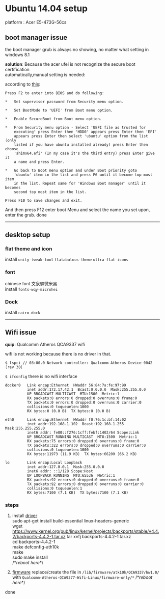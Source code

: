 # Ubuntu 14.04 setup

platform : Acer E5-473G-56cs

## boot manager issue

the boot manager grub is always no showing, no matter what setting in windows
8.1  

**solution**: Because the acer ufei is not recognize the secure boot
certification  
automatically,manual setting is needed:

according to [this](https://askubuntu.com/questions/771455/dual-boot-ubuntu-with-windows-on-acer-aspire/771749#771749):


    Press F2 to enter into BIOS and do following:

    *   Set supervisor password from Security menu option.

    *   Set BootMode to 'UEFI' from Boot menu option.

    *   Enable SecureBoot from Boot menu option.

    *   From Security menu option - Select 'UEFI file as trusted for
        executing' press Enter then 'HDD0' appears press Enter then 'EFI'
        appears press Enter then select 'ubuntu' option from the list (only
        listed if you have ubuntu installed already) press Enter then choose  
        'shimx64.efi' (In my case it's the third entry) press Enter give it  
        a name and press Enter.

    *   Go back to Boot menu option and under Boot priority goto
        'ubuntu' item in the list and press F6 until it become top most item  
        in the list. Repeat same for 'Windows Boot manager' until it becomes  
        second top most item in the list.

    Press F10 to save changes and exit.

And then press F12 enter boot Menu and select the name you set upon,  
enter the grub. done
***
## desktop setup
### flat theme and icon
install `unity-tweak-tool` `flatabulous-theme` `ultra-flat-icons`

### font
chinese font 文泉驛微米黑  
install `fonts-wqy-microhei `

### Dock
install `cairo-dock`
***

## Wifi issue  

**quip**: Qualcomm Atheros QCA9337 wifi

wifi is not working because there is no driver in that.

`$ lspci // 03:00.0 Network controller: Qualcomm Atheros Device 0042 (rev 30)`

`$ ifconfig` there is no wifi interface

    docker0   Link encap:Ethernet  HWaddr 56:84:7a:fe:97:99  
              inet addr:172.17.42.1  Bcast:0.0.0.0  Mask:255.255.0.0
              UP BROADCAST MULTICAST  MTU:1500  Metric:1
              RX packets:0 errors:0 dropped:0 overruns:0 frame:0
              TX packets:0 errors:0 dropped:0 overruns:0 carrier:0
              collisions:0 txqueuelen:1000
              RX bytes:0 (0.0 B)  TX bytes:0 (0.0 B)

    eth0      Link encap:Ethernet  HWaddr f0:76:1c:bf:14:02  
              inet addr:192.168.1.102  Bcast:192.168.1.255  Mask:255.255.255.0
              inet6 addr: fe80::f276:1cff:febf:1402/64 Scope:Link
              UP BROADCAST RUNNING MULTICAST  MTU:1500  Metric:1
              RX packets:75 errors:0 dropped:0 overruns:0 frame:0
              TX packets:322 errors:0 dropped:0 overruns:0 carrier:0
              collisions:0 txqueuelen:1000
              RX bytes:11973 (11.9 KB)  TX bytes:66200 (66.2 KB)

    lo        Link encap:Local Loopback  
              inet addr:127.0.0.1  Mask:255.0.0.0
              inet6 addr: ::1/128 Scope:Host
              UP LOOPBACK RUNNING  MTU:65536  Metric:1
              RX packets:92 errors:0 dropped:0 overruns:0 frame:0
              TX packets:92 errors:0 dropped:0 overruns:0 carrier:0
              collisions:0 txqueuelen:1
              RX bytes:7100 (7.1 KB)  TX bytes:7100 (7.1 KB)


### steps

1. install
[driver](https://www.kernel.org/pub/linux/kernel/projects/backports/stable/v4.4.2/)  
sudo apt-get install build-essential linux-headers-generic  
wget https://www.kernel.org/pub/linux/kernel/projects/backports/stable/v4.4.2/backports-4.4.2-1.tar.xz
tar xvfj backports-4.4.2-1.tar.xz  
cd backports-4.4.2-1  
make defconfig-ath10k  
make  
sudo make install  
/\**reboot here*\*/

2. [firmware](https://github.com/ajaybhatia/Qualcomm-Atheros-QCA9377-Wifi-Linux.git)
replace/create the file in `/lib/firmware/atk10k/QCA9337/hw1.0/` with `Qualcomm-Atheros-QCA9377-Wifi-Linux/firmware-only/*`
/\**reboot here*\*/

done
